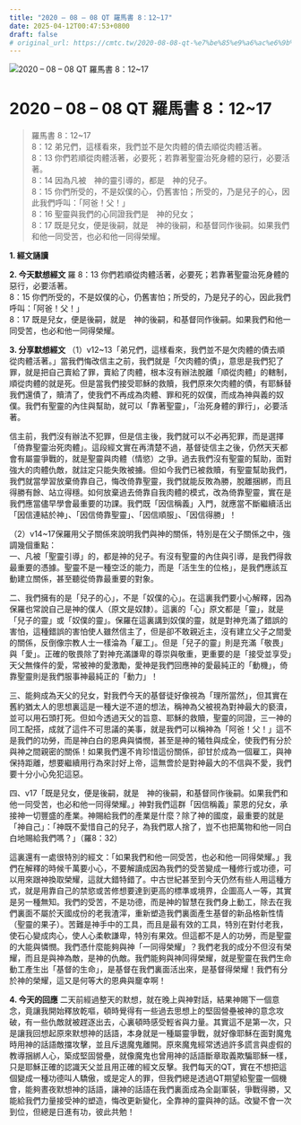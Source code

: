 ```yaml
---
title: "2020 – 08 – 08 QT 羅馬書 8：12~17"
date: 2025-04-12T00:47:53+0800
draft: false
# original_url: https://cmtc.tw/2020-08-08-qt-%e7%be%85%e9%a6%ac%e6%9b%b8-8%ef%bc%9a1217
---
```


![2020 – 08 – 08 QT 羅馬書 8：12\~17](/images/qt.jpg   "2020 – 08 – 08 QT 羅馬書 8：12\~17")

# 2020 – 08 – 08 QT 羅馬書 8：12\~17

> 羅馬書 8：12\~17  
> 8：12 弟兄們，這樣看來，我們並不是欠肉體的債去順從肉體活著。  
> 8：13 你們若順從肉體活著，必要死；若靠著聖靈治死身體的惡行，必要活著。  
> 8：14 因為凡被　神的靈引導的，都是　神的兒子。  
> 8：15 你們所受的，不是奴僕的心，仍舊害怕；所受的，乃是兒子的心，因此我們呼叫：「阿爸！父！」  
> 8：16 聖靈與我們的心同證我們是　神的兒女；  
> 8：17 既是兒女，便是後嗣，就是　神的後嗣，和基督同作後嗣。如果我們和他一同受苦，也必和他一同得榮耀。

**1. 經文誦讀**

**2.  今天默想經文**
羅 8：13 你們若順從肉體活著，必要死；若靠著聖靈治死身體的惡行，必要活著。  
8：15 你們所受的，不是奴僕的心，仍舊害怕；所受的，乃是兒子的心，因此我們呼叫：「阿爸！父！」  
8：17 既是兒女，便是後嗣，就是　神的後嗣，和基督同作後嗣。如果我們和他一同受苦，也必和他一同得榮耀。

**3. 分享默想經文**
（1）v12\~13「弟兄們，這樣看來，我們並不是欠肉體的債去順從肉體活著。」當我們悔改信主之前，我們就是「欠肉體的債」，意思是我們犯了罪，就是把自己賣給了罪，賣給了肉體，根本沒有辦法脫離「順從肉體」的轄制，順從肉體的就是死。但是當我們接受耶穌的救贖，我們原來欠肉體的債，有耶穌替我們還債了，贖清了，使我們不再成為肉體、罪和死的奴僕，而成為神與義的奴僕。我們有聖靈的內住與幫助，就可以「靠著聖靈」，「治死身體的罪行」，必要活著。

信主前，我們沒有辦法不犯罪，但是信主後，我們就可以不必再犯罪，而是選擇「倚靠聖靈治死肉體」。這段經文實在再清楚不過，基督徒信主之後，仍然天天都會有屬靈爭戰的，就是聖靈與肉體（情慾）之爭。過去我們沒有聖靈的幫助，面對強大的肉體仇敵，就註定只能失敗被擄。但如今我們已被救贖，有聖靈幫助我們，我們就當學習放棄倚靠自己，悔改倚靠聖靈，我們就能反敗為勝，脫離捆綁，而且得勝有餘、站立得穩。如何放棄過去倚靠自我肉體的模式，改為倚靠聖靈，實在是我們應當儘早學會最重要的功課。我們既「因信稱義」入門，就應當不斷繼續活出「因信連結於神」、「因信倚靠聖靈」、「因信順服」、「因信得勝」！

（2）v14\~17保羅用父子關係來說明我們與神的關係，特別是在父子關係之中，強調幾個重點：  
一、凡被「聖靈引導」的，都是神的兒子。有沒有聖靈的內住與引導，是我們得救最重要的憑據。聖靈不是一種空泛的能力，而是「活生生的位格」，是我們應該互動建立關係，甚至聽從倚靠最重要的對象。

二、我們擁有的是「兒子的心」，不是「奴僕的心」。在這裏我們要小心解釋，因為保羅也常說自己是神的僕人（原文是奴隸）。這裏的「心」原文都是「靈」，就是「兒子的靈」或「奴僕的靈」。保羅在這裏講到奴僕的靈，就是對神充滿了錯誤的害怕，這種錯誤的害怕使人雖然信主了，但是卻不敢親近主，沒有建立父子之間愛的關係，反倒像宗教人士一樣淪為「雇工」。但是「兒子的靈」則是充滿「敬畏」與「愛」。正確的敬畏除了對神充滿謙卑的尊崇與敬重，更重要的是「接受並享受」天父無條件的愛，常被神的愛激勵，愛神是我們回應神的愛最純正的「動機」，倚靠聖靈則是我們服事神最純正的「動力」！

三、能夠成為天父的兒女，對我們今天的基督徒好像視為「理所當然」，但其實在舊約猶太人的思想裏這是一種大逆不道的想法，稱神為父被視為對神最大的褻瀆，並可以用石頭打死。但如今透過天父的旨意、耶穌的救贖，聖靈的同證，三一神的同工配搭，成就了這件不可思議的美事，就是我們可以稱神為「阿爸！父！」這不是我們的功勞，而是神白白的恩典與憐憫，甚至是神的犧牲與成全，使我們有分於與神之間親密的關係！如果我們還不肯珍惜這份關係，卻甘於成為一個雇工，與神保持距離，想要繼續用行為來討好上帝，這無啻於是對神最大的不信與不愛，我們要十分小心免犯這惡。

四、v17「既是兒女，便是後嗣，就是　神的後嗣，和基督同作後嗣。如果我們和他一同受苦，也必和他一同得榮耀。」神對我們這群「因信稱義」蒙恩的兒女，承接神一切豐盛的產業。神賜給我們的產業是什麼？除了神的國度，最重要的就是「神自己」：「神既不愛惜自己的兒子，為我們眾人捨了，豈不也把萬物和他一同白白地賜給我們嗎？」（羅8：32）

這裏還有一處很特別的經文：「如果我們和他一同受苦，也必和他一同得榮耀。」我們在解釋的時候千萬要小心，不要解讀成因為我們的受苦變成一種修行或功德，可以用來跟神換取榮耀，這就大錯特錯了。中古世紀甚至到今天仍然有些人用這種方式，就是用靠自己的禁慾或苦修想要達到更高的標準或境界，企圖高人一等，其實是另一種無知。我們的受苦，不是功德，而是神的智慧在我們身上動工，除去在我們裏面不屬於天國成份的老我渣滓，重新塑造我們裏面產生基督的新品格新性情（聖靈的果子）。苦難是神手中的工具，而且是最有效的工具，特別在對付老我，使石心變成肉心，使人心柔軟謙卑，特別有果效。但這都不是人的功勞，而是聖靈的大能與憐憫。我們憑什麼能夠與神「一同得榮耀」？我們老我的成分不但沒有榮耀，而且是與神為敵，是神的仇敵。我們能夠與神同得榮耀，就是聖靈在我們生命動工產生出「基督的生命」，是基督在我們裏面活出來，是基督得榮耀！我們有分於神的榮耀，這又是何等大的恩典與竉幸啊！

**4. 今天的回應**
二天前經過整天的默想，就在晚上與神對話，結果神賜下一個意念，竟讓我開始釋放乾嘔，頓時覺得有一些過去思想上的堅固營壘被神的意念攻破，有一些仇敵就被趕逐出去，心裏頓時感受輕省與力量。其實這不是第一次，只是讓我回想起原來默想神的話語，本身就是一種屬靈爭戰，就好像耶穌在面對魔鬼時用神的話語敵擋攻擊，並且斥退魔鬼離開。原來魔鬼經常透過許多謊言與虛假的教導捆綁人心，築成堅固營壘，就像魔鬼也曾用神的話語斷章取義欺騙耶穌一樣，只是耶穌正確的認識天父並且用正確的經文反擊。我們每天的QT，實在不想把這個變成一種功德叫人驕傲，或是定人的罪，但我們總是透過QT期望給聖靈一個機會，能夠晝夜默想神的話語，讓神的話語在我們裏面成為全副軍裝，爭戰得勝，又能給我們力量接受神的塑造，悔改更新變化，全靠神的靈與神的話。改變不會一次到位，但總是日進有功，彼此共勉！
